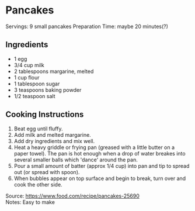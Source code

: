 # Pancakes

Servings: 9 small pancakes
Preparation Time: maybe 20 minutes(?)

## Ingredients

- 1 egg
- 3/4 cup milk
- 2 tablespoons margarine, melted
- 1 cup flour
- 1 tablespoon sugar
- 3 teaspoons baking powder
- 1/2 teaspoon salt

## Cooking Instructions

1. Beat egg until fluffy.
2. Add milk and melted margarine.
3. Add dry ingredients and mix well.
4. Heat a heavy griddle or frying pan (greased with a little butter on a paper
   towel). The pan is hot enough when a drop of water breakes into several
   smaller balls which 'dance' around the pan.
5. Pour a small amount of batter (approx 1/4 cup) into pan and tip to spread out
   (or spread with spoon).
6. When bubbles appear on top surface and begin to break, turn over and cook the
   other side.

Source: https://www.food.com/recipe/pancakes-25690  
Notes: Easy to make
